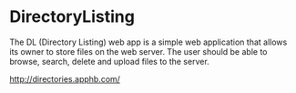 # DirectoryListing
The DL (Directory Listing) web app is a simple web application that allows its owner to store files on the web server. The user should be able to browse, search, delete and upload files to the server.

http://directories.apphb.com/
